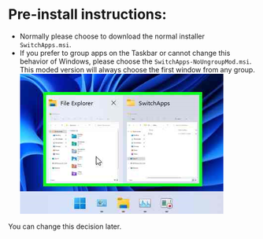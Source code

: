 # Pre-install instructions:

* Normally please choose to download the normal installer `SwitchApps.msi`.
* If you prefer to group apps on the Taskbar or cannot change this behavior of Windows, please choose the `SwitchApps-NoUngroupMod.msi`. This moded version will always choose the first window from any group.  
![Choose the first window from any group](/docs/_assets/03_NoUngroup.png?raw=true "Choose the first window from any group")

You can change this decision later.
